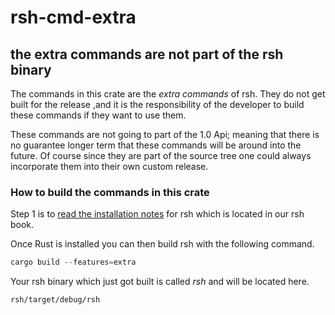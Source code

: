 # rsh-cmd-extra

## the extra commands are not part of the rsh binary

The commands in this crate are the *extra commands* of rsh.  They do not
get built for the release ,and it is the responsibility of the developer to
build these commands if they want to use them.

These commands are not going to part of the 1.0 Api; meaning that there
is no guarantee longer term that these commands will be around into the future.
Of course since they are part of the source tree one could always incorporate
them into their own custom release.

### How to build the commands in this crate

Step 1 is to
[read the installation notes](https://irsh.vercel.app/book/installation.html#build-from-source)
for rsh which is located in our rsh book.

Once Rust is installed you can then build rsh with the following command.

```rust
cargo build --features=extra
```

Your rsh binary which just got built is called *rsh* and will be located here.

```
rsh/target/debug/rsh
```
